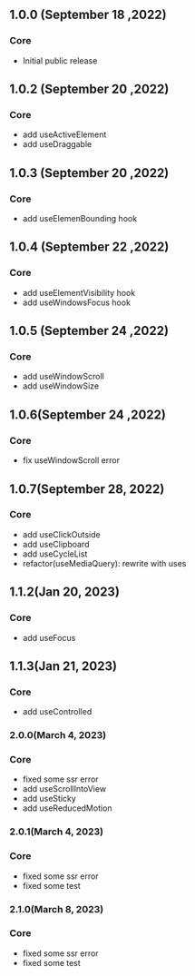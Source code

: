 ## 1.0.0 (September 18 ,2022)

### Core

* Initial public release

## 1.0.2 (September 20 ,2022)

### Core

* add useActiveElement
* add useDraggable

## 1.0.3 (September 20 ,2022)

### Core

* add useElemenBounding hook

## 1.0.4 (September 22 ,2022)

### Core

* add useElementVisibility hook
* add useWindowsFocus hook

## 1.0.5 (September 24 ,2022)

### Core

* add useWindowScroll
* add useWindowSize

## 1.0.6(September 24 ,2022)

### Core

* fix useWindowScroll error

## 1.0.7(September 28, 2022)

### Core

* add useClickOutside
* add useClipboard
* add useCycleList
* refactor(useMediaQuery): rewrite with uses

## 1.1.2(Jan 20, 2023)

### Core

* add useFocus

## 1.1.3(Jan 21, 2023)

### Core

* add useControlled

### 2.0.0(March 4, 2023)

### Core

* fixed some ssr error
* add useScrollIntoView
* add useSticky
* add useReducedMotion

### 2.0.1(March 4, 2023)

### Core

* fixed some ssr error
* fixed some test

### 2.1.0(March 8, 2023)

### Core

* fixed some ssr error
* fixed some test
